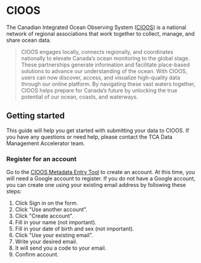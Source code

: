# CIOOS

The Canadian Integrated Ocean Observing System ([CIOOS](https://www.cioos.ca/)) is a national network of regional associations that work together to collect, manage, and share ocean data.

> CIOOS engages locally, connects regionally, and coordinates nationally to elevate Canada’s ocean monitoring to the global stage. These partnerships generate information and facilitate place-based solutions to advance our understanding of the ocean. With CIOOS, users can now discover, access, and visualize high-quality data through our online platform. By navigating these vast waters together, CIOOS helps prepare for Canada’s future by unlocking the true potential of our ocean, coasts, and waterways.

## Getting started

This guide will help you get started with submitting your data to CIOOS. If you have any questions or need help, please contact the TCA Data Management Accelerator team.

### Register for an account

Go to the [CIOOS Metadata Entry Tool](https://cioos-siooc.github.io/metadata-entry-form/#/en/region-select) to create an account. At this time, you will need a Google account to register. If you do not have a Google account, you can create one using your existing email address by following these steps:

1. Click Sign in on the form.
2. Click "Use another account".
3. Click "Create account".
4. Fill in your name (not important).
5. Fill in your date of birth and sex (not important).
6. Click "Use your existing email".
7. Write your desired email.
8. It will send you a code to your email.
9. Confirm account.

